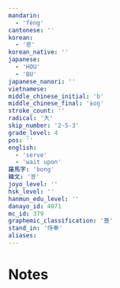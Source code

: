 ```yaml
---
mandarin:
  - 'fèng'
cantonese: ''
korean:
  - '봉'
korean_native: ''
japanese:
  - 'HOU'
  - 'BU'
japanese_nanori: ''
vietnamese:
middle_chinese_initial: 'b'
middle_chinese_final: 'ɨoŋ'
stroke_count: ''
radical: '大'
skip_number: '2-5-3'
grade_level: 4
pos: ''
english:
  - 'serve'
  - 'wait upon'
羅馬字: 'bong'
韓文: '봉'
joyo_level: ''
hsk_level: ''
hanmun_edu_level: ''
danayo_id: 4071
mc_id: 379
graphemic_classification: '豊'
stand_in: '侍奉'
aliases:
---
```


# Notes
